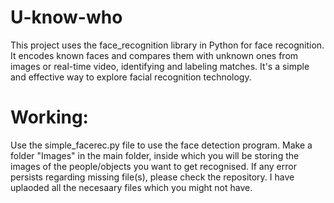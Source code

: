 # U-know-who
This project uses the face_recognition library in Python for face recognition. It encodes known faces and compares them with unknown ones from images or real-time video, identifying and labeling matches. It's a simple and effective way to explore facial recognition technology.

# Working:
Use the simple_facerec.py file to use the face detection program.
Make a folder "Images" in the main folder, inside which you will be storing the images of the people/objects you want to get recognised.
If any error persists regarding missing file(s), please check the repository. I have uplaoded all the necesaary files which you might not have. 
